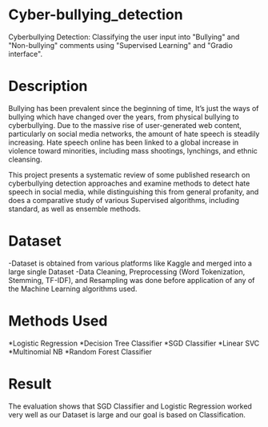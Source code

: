 # Cyber-bullying_detection
Cyberbullying Detection: Classifying the user input into "Bullying" and "Non-bullying" comments using "Supervised Learning" and "Gradio interface".

# Description
Bullying has been prevalent since the beginning of time, It’s just the ways of bullying which have changed over the years, from physical bullying to cyberbullying. Due to the massive rise of user-generated web content, particularly on social media networks, the amount of hate speech is steadily increasing. Hate speech online has been linked to a global increase in violence toward minorities, including mass shootings, lynchings, and ethnic cleansing.

This project presents a systematic review of some published research on cyberbullying detection approaches and examine methods to detect hate speech in social media, while distinguishing this from general profanity, and does a comparative study of various Supervised algorithms, including standard, as well as ensemble methods.

# Dataset
-Dataset is obtained from various platforms like Kaggle and merged into a large single Dataset
-Data Cleaning, Preprocessing (Word Tokenization, Stemming, TF-IDF), and Resampling was done before application of any of the Machine Learning algorithms used.

# Methods Used
*Logistic Regression
*Decision Tree Classifier
*SGD Classifier
*Linear SVC
*Multinomial NB
*Random Forest Classifier

# Result
The evaluation shows that SGD Classifier and Logistic Regression worked very well as our Dataset is large and our goal is based on Classification.

